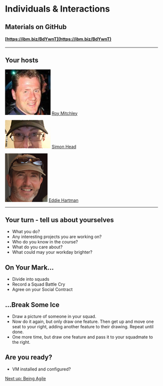 # Individuals & Interactions

## Materials on GitHub

#### [https://ibm.biz/BdYwnT](https://ibm.biz/BdYwnT)

---
## Your hosts

![Roy Mitchley](/images/folk/roy-mitchley.png)  [Roy Mitchley](https://w3.ibm.com/bluepages/profile.html?uid=084208806)

![Simon Head](/images/folk/simon-head.png) [Simon Head](https://w3.ibm.com/bluepages/profile.html?uid=115936866)

![Eddie Hartman](/images/folk/eddie-hartman.png) [Eddie Hartman](https://w3.ibm.com/bluepages/profile.html?uid=010196806)

---
## Your turn - tell us about yourselves

* What you do?
* Any interesting projects you are working on?
* Who do you know in the course?
* What do you care about?
* What could may your workday brighter?

## On Your Mark...

* Divide into squads
* Record a Squad Battle Cry
* Agree on your Social Contract

## ...Break Some Ice

* Draw a picture of someone in your squad.
* Now do it again, but only draw one feature. Then get up and move one seat to your right, adding another feature to their drawing. Repeat until done.
* One more time, but draw one feature and pass it to your squadmate to the right.

## Are you ready?

* VM installed and configured?

[Next up: Being Agile](/Intro/beingagile.md)
